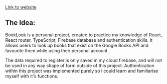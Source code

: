 <a href="https://calypsea.github.io/BookLook/">Link to website</a>

<h2>The Idea:</h2>

<p>BookLook is a personal project, created to practice my knowledge of React, React
router, TypeScript, Firebase database and authentication skills. It allows users to look 
up books that exist on the Google Books API and favourite them while using their
personal account. </p>

<p>The data required to register is only saved in my cloud firebase, and will not
be used in any way shape of form outside of this project. Authentication within this
project was implemented purely so i could learn and familiarise myself with it's functions. </p>
